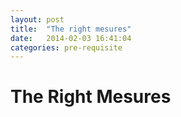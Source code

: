 ```yaml
---
layout: post
title:  "The right mesures"
date:   2014-02-03 16:41:04
categories: pre-requisite
---
```


The Right Mesures
=================
